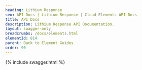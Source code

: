 ```yaml
---
heading: Lithium Response
seo: API Docs | Lithium Response | Cloud Elements API Docs
title: API Docs
description: Lithium Response API Documentation.
layout: swagger-only
breadcrumbs: /docs/elements.html
elementId: 814
parent: Back to Element Guides
order: 90
---
```


{% include swagger.html %}
